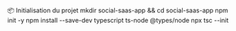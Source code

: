 📦 Initialisation du projet
mkdir social-saas-app && cd social-saas-app
npm init -y
npm install --save-dev typescript ts-node @types/node
npx tsc --init


